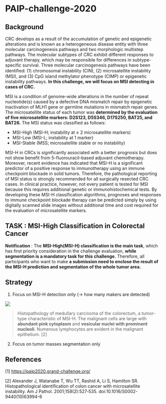 # PAIP-challenge-2020

## Background

CRC develops as a result of the accumulation of genetic and epigenetic alterations and is known as a heterogeneous disease entity with three molecular carcinogenesis pathways and two morphologic multistep pathways. The molecular subtypes of CRC exhibit different responses to adjuvant therapy, which may be responsible for differences in subtype-specific survival. Three molecular carcinogenesis pathways have been identiﬁed: (1) chromosomal instability (CIN), (2) microsatellite instability (MSI), and (3) CpG island methylator phenotype (CIMP) or epigenetic instability pathways. **In this challenge, we will focus on MSI detecting in cases of CRC.**

MSI is a condition of genome-wide alterations in the number of repeat nucleotide(s) caused by a defective DNA mismatch repair by epigenetic inactivation of MLH1 gene or  germline mutations in mismatch repair genes. The microsatellite status of each tumor was **determined by the evaluation of five microsatellite markers: D2S123, D5S346, D17S250, BAT25, and BAT26.** The MSI status was classified as follows:

- MSI-High (MSI-H; instability at ≥ 2 microsatellite markers)
- MSI-Low (MSI-L; instability at 1 marker)
- MSI-Stable (MSS; microsatellite stable or no instability)

MSI-H in CRCs is significantly associated with a better prognosis but does not show benefit from 5-fluorouracil-based adjuvant chemotherapy. Moreover, recent evidence has indicated that MSI-H is a significant predictor of a positive response to immunotherapy using an immune checkpoint blockade in solid tumors. Therefore, the pathological reporting of MSI status is strongly recommended for all surgically resected CRC cases. In clinical practice, however, not every patient is tested for MSI because this requires additional genetic or immunohistochemical tests. By developing these MSI-H classification algorithms, prognoses and responses to immune checkpoint blockade therapy can be predicted simply by using digitally scanned slide images without additional time and cost required for the evaluation of microsatellite markers.

## TASK : MSI-High Classification in Colorectal Cancer

**Notification**  : The **MSI-High(MSI-H) classification is the main task**, which has first priority consideration in the challenge evaluation, **while segmentation is a mandatory task for this challenge.** Therefore, all participants who want to make **a submission need to enclose the result of the MSI-H prediction and segmentation of the whole tumor area.**

## Strategy

1. Focus on MSI-H detection only (-> how many makers are detected)

[![](https://pandao.github.io/editor.md/examples/images/7.jpg)](https://pandao.github.io/editor.md/examples/images/7.jpg")


> Histopathology of medullary carcinoma of the colorectum, a tumor-type characteristic of MSI-H. The malignant cells are large with **abundant pink cytoplasm** and **vesicular nuclei with prominent nucleoli**. Numerous lymphocytes are evident in the malignant epithelium. [2]

2. Focus on tumor masses segmentation only

## References
[1] https://paip2020.grand-challenge.org/

[2] Alexander J, Watanabe T, Wu TT, Rashid A, Li S, Hamilton SR. Histopathological identification of colon cancer with microsatellite instability. Am J Pathol. 2001;158(2):527‐535. doi:10.1016/S0002-9440(10)63994-6
